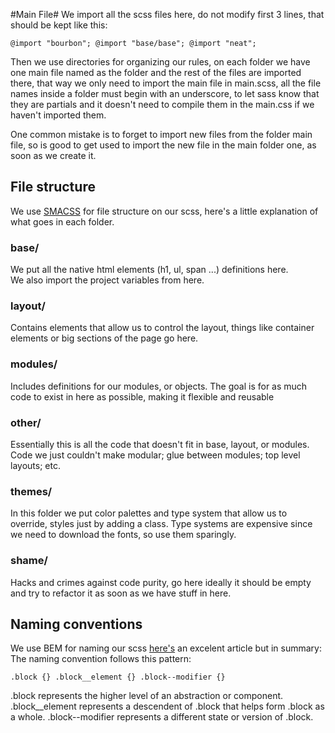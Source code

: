 #Main File#
We import all the scss files here, do not modify first 3 lines, that should
be kept like this:

`@import "bourbon";
@import "base/base";
@import "neat";`

Then we use directories for organizing our rules, on each folder we have one
main file named as the folder and the rest of the files are imported there, that
way we only need to import the main file in main.scss, all the file names inside
a folder must begin with an underscore, to let sass know that they are partials
and it doesn't need to compile them in the main.css if we haven't imported them.

One common mistake is to forget to import new files from the folder main file,
so is good to get used to import the new file in the main folder one, as soon as
we create it.

## File structure ##
We use [SMACSS](https://smacss.com/) for file structure on our scss, here's a
little explanation of what goes in each folder.

### base/ ###  
We put all the native html elements (h1, ul, span ...) definitions here.  
We also import the project variables from here.  

### layout/ ###
Contains elements that allow us to control the layout, things like container
elements or big sections of the page go here.

### modules/ ###
Includes definitions for our modules, or objects. The goal is for as much code
to exist in here as possible, making it flexible and reusable

### other/ ###
Essentially this is all the code that doesn't fit in base, layout, or modules.
Code we just couldn't make modular; glue between modules; top level layouts; etc.

### themes/ ###
In this folder we put color palettes and type system that allow us to override,
styles just by adding a class. Type systems are expensive since we need to
download the fonts, so use them sparingly.

### shame/ ###
Hacks and crimes against code purity, go here ideally it should be empty and try
to refactor it as soon as we have stuff in here.

## Naming conventions ##
We use BEM for naming our scss [here's](http://csswizardry.com/2013/01/mindbemding-getting-your-head-round-bem-syntax/) an excelent article but in summary:
The naming convention follows this pattern:

`.block {}
.block__element {}
.block--modifier {}`

.block represents the higher level of an abstraction or component.
.block__element represents a descendent of .block that helps form .block as a whole.
.block--modifier represents a different state or version of .block.
